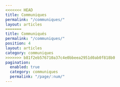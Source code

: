 ```yaml
---
<<<<<<< HEAD
title: Communiques
permalink: "/communiques/"
layout: articles
=======
title: Communiqués
permalink: "/communiques/"
position: 4
layout: articles
category: communiques
>>>>>>> b81f2eb576710a37c4e0bbeea2951d0ab0f818b0
pagination:
  enabled: true
  category: communiques
  permalink: "/page/:num/"
---
```


